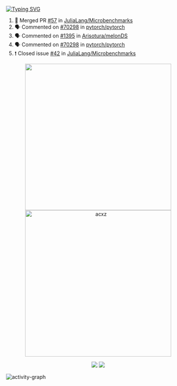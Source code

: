 [![Typing SVG](https://readme-typing-svg.herokuapp.com?size=16&color=AFFFA3&multiline=true&height=75&lines=contributing+to+robotics%2Faerospace%2Fml%2Fgpu+software;packaging+it+for+archlinux;ricer)](https://git.io/typing-svg)

<!--START_SECTION:activity-->
1. 🎉 Merged PR [#57](https://github.com/JuliaLang/Microbenchmarks/pull/57) in [JuliaLang/Microbenchmarks](https://github.com/JuliaLang/Microbenchmarks)
2. 🗣 Commented on [#70298](https://github.com/pytorch/pytorch/issues/70298) in [pytorch/pytorch](https://github.com/pytorch/pytorch)
3. 🗣 Commented on [#1395](https://github.com/Arisotura/melonDS/issues/1395) in [Arisotura/melonDS](https://github.com/Arisotura/melonDS)
4. 🗣 Commented on [#70298](https://github.com/pytorch/pytorch/issues/70298) in [pytorch/pytorch](https://github.com/pytorch/pytorch)
5. ❗️ Closed issue [#42](https://github.com/JuliaLang/Microbenchmarks/issues/42) in [JuliaLang/Microbenchmarks](https://github.com/JuliaLang/Microbenchmarks)
<!--END_SECTION:activity-->

<p align="center">
  <img width="400em" src=https://github-readme-stats.vercel.app/api?username=acxz&include_all_commits=true&show_icons=true />
  <img width="400em" src="https://github-readme-streak-stats.herokuapp.com/?user=acxz&" alt="acxz" />
</p>

<p align="center">
  <img src=https://github-readme-stats.vercel.app/api/top-langs/?username=acxz&layout=compact />
  <img src=https://github-profile-trophy.vercel.app/?username=acxz&row=2&column=4 />
</p>

![activity-graph](https://activity-graph.herokuapp.com/graph?username=acxz&theme=aqua)

